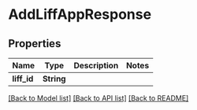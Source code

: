 # AddLiffAppResponse

## Properties

Name | Type | Description | Notes
------------ | ------------- | ------------- | -------------
**liff_id** | **String** |  | 

[[Back to Model list]](../README.md#documentation-for-models) [[Back to API list]](../README.md#documentation-for-api-endpoints) [[Back to README]](../README.md)


